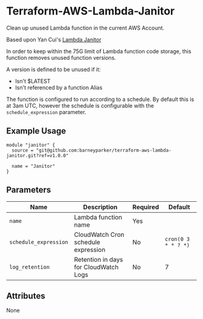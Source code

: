 # Terraform-AWS-Lambda-Janitor

Clean up unused Lambda function in the current AWS Account.

Based upon Yan Cui's [Lambda Janitor](https://theburningmonk.medium.com/aws-lambda-janitor-lambda-function-to-clean-up-old-deployment-packages-63dd28210474)

In order to keep within the 75G limit of Lambda function code storage, this function removes unused function versions.

A version is defined to be unused if it:
- Isn't $LATEST
- Isn't referenced by a function Alias

The function is configured to run according to a schedule.  By default this is at 3am UTC, however the schedule is configurable with the `schedule_expression` parameter.

## Example Usage

```HCL
module "janitor" {
  source = "git@github.com:barneyparker/terraform-aws-lambda-janitor.git?ref=v1.0.0"

  name = "Janitor"
}
```

## Parameters

| Name | Description | Required | Default |
|---|---|---|---|
| `name` | Lambda function name | Yes | |
| `schedule_expression` | CloudWatch Cron schedule expression | No | `cron(0 3 * * ? *)` |
| `log_retention` | Retention in days for CloudWatch Logs | No | 7 |

## Attributes

None
